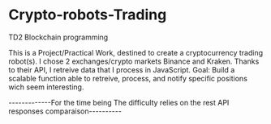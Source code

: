 # Crypto-robots-Trading
TD2 Blockchain programming

This is a Project/Practical Work, destined to create a cryptocurrency trading robot(s).
I chose 2 exchanges/crypto markets Binance and Kraken. Thanks to their API, I retreive data 
that I process in JavaScript.
Goal: Build a scalable function able to retreive, process, and notify specific positions wich seem interesting.

-------------For the time being The difficulty relies on the rest API responses comparaison----------
